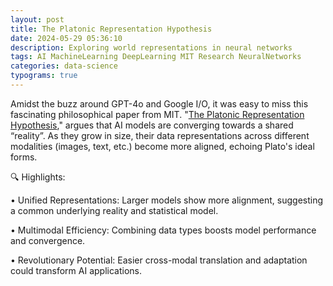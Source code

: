 ```yaml
---
layout: post
title: The Platonic Representation Hypothesis
date: 2024-05-29 05:36:10
description: Exploring world representations in neural networks
tags: AI MachineLearning DeepLearning MIT Research NeuralNetworks
categories: data-science
typograms: true
---
```


Amidst the buzz around GPT-4o and Google I/O, it was easy to miss this fascinating philosophical paper from MIT. "[The Platonic Representation Hypothesis](https://phillipi.github.io/prh/)," argues that AI models are converging towards a shared “reality”. As they grow in size, their data representations across different modalities (images, text, etc.) become more aligned, echoing Plato's ideal forms.

🔍 Highlights:

• Unified Representations: Larger models show more alignment, suggesting a common underlying reality and statistical model.

• Multimodal Efficiency: Combining data types boosts model performance and convergence.

• Revolutionary Potential: Easier cross-modal translation and adaptation could transform AI applications.
